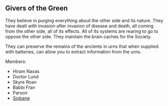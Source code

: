 ## Givers of the Green

They believe in purging everything about the other side and its nature. They have dealt with invasion after invasion of disease and death, all coming from the other side, all of its effects. All of its systems are rearing to go to oppose the other side. They maintain the brain caches for the Society. 

They can preserve the remains of the ancients in urns that when supplied with batteries, can allow you to extract information from the urns.

Members: 
 + Hiram Naxas
 + Doctor Lund
 + Skyre Roan
 + Babbi Fran
 + Parson
 + [Siobane](/p/siobane.md)